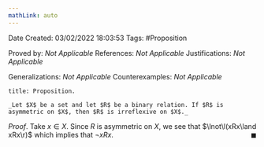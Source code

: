 ```yaml
---
mathLink: auto
---
```


<div class="topSpace"></div>

Date Created: 03/02/2022 18:03:53
Tags: #Proposition

Proved by: _Not Applicable_
References: _Not Applicable_
Justifications: _Not Applicable_

Generalizations: _Not Applicable_
Counterexamples: _Not Applicable_

``` ad-Proposition
title: Proposition.

_Let $X$ be a set and let $R$ be a binary relation. If $R$ is asymmetric on $X$, then $R$ is irreflexive on $X$._

```

_Proof_. Take $x\in X$. Since $R$ is asymmetric on $X$, we see that $\lnot\l(xRx\land xRx\r)$ which implies that $\lnot xRx$.<span style="float:right;">$\blacksquare$</span>
